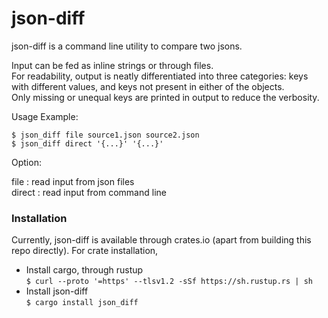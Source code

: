# json-diff

json-diff is a command line utility to compare two jsons.  

Input can be fed as inline strings or through files.  
For readability, output is neatly differentiated into three categories: keys with different values, and keys not present in either of the objects.  
Only missing or unequal keys are printed in output to reduce the verbosity.

Usage Example:

`$ json_diff file source1.json source2.json`  
`$ json_diff direct '{...}' '{...}'`

Option:

file   :   read input from json files  
direct   :   read input from command line

### Installation

Currently, json-diff is available through crates.io (apart from building this repo directly). For crate installation,  
* Install cargo, through rustup  
`$ curl --proto '=https' --tlsv1.2 -sSf https://sh.rustup.rs | sh`  
* Install json-diff  
`$ cargo install json_diff`
